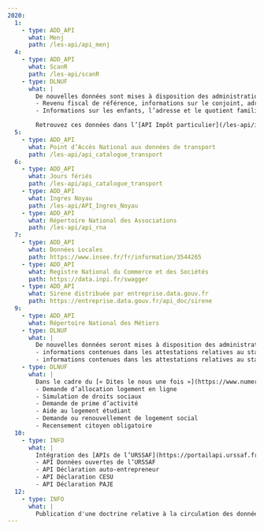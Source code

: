 ```yaml
---
2020:
  1:
    - type: ADD_API
      what: Menj
      path: /les-api/api_menj
  4:
    - type: ADD_API
      what: ScanR
      path: /les-api/scanR
    - type: DLNUF
      what: |
        De nouvelles données sont mises à disposition des administrations dans le cadre du [« Dites le nous une fois »](https://www.numerique.gouv.fr/services/guichet-dites-le-nous-une-fois/) :
        - Revenu fiscal de référence, informations sur le conjoint, adresse
        - Informations sur les enfants, l’adresse et le quotient familial

        Retrouvez ces données dans l’[API Impôt particulier](/les-api/impot-particulier) et l’[API Particulier](/les-api/api-particulier)
  5:
    - type: ADD_API
      what: Point d’Accès National aux données de transport
      path: /les-api/api_catalogue_transport
  6:
    - type: ADD_API
      what: Jours fériés
      path: /les-api/api_catalogue_transport
    - type: ADD_API
      what: Ingres Noyau
      path: /les-api/API_Ingres_Noyau
    - type: ADD_API
      what: Répertoire National des Associations
      path: /les-api/api_rna
  7:
    - type: ADD_API
      what: Données Locales
      path: https://www.insee.fr/fr/information/3544265
    - type: ADD_API
      what: Registre National du Commerce et des Sociétés
      path: https://data.inpi.fr/swagger
    - type: ADD_API
      what: Sirene distribuée par entreprise.data.gouv.fr
      path: https://entreprise.data.gouv.fr/api_doc/sirene
  9:
    - type: ADD_API
      what: Répertoire National des Métiers
    - type: DLNUF
      what: |
        De nouvelles données seront mises à disposition des administrations dans le cadre du [« Dites le nous une fois »](https://www.numerique.gouv.fr/services/guichet-dites-le-nous-une-fois/) :
        - informations contenues dans les attestations relatives au statut demandeur d'emploi
        - informations contenues dans les attestations relatives au statut étudiant
    - type: DLNUF
      what: |
        Dans le cadre du [« Dites le nous une fois »](https://www.numerique.gouv.fr/services/guichet-dites-le-nous-une-fois/), l’échange des données entre administrations permettra le pré-remplissage de 6 démarches administratives:
        - Demande d’allocation logement en ligne
        - Simulation de droits sociaux
        - Demande de prime d’activité
        - Aide au logement étudiant
        - Demande ou renouvellement de logement social
        - Recensement citoyen obligatoire
  10:
    - type: INFO
      what: |
        Intégration des [APIs de l’URSSAF](https://portailapi.urssaf.fr/fr/) :
        - API Données ouvertes de l’URSSAF
        - API Déclaration auto-entrepreneur
        - API Déclaration CESU
        - API Déclaration PAJE
  12:
    - type: INFO
      what: |
        Publication d'une doctrine relative à la circulation des données entre administrations
---
```

